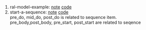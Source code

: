 1. ral-model-example: [note](https://vlsiverify.com/uvm/ral/ral-model-example) [code](./ral-model-example)
2. start-a-sequence: [note](https://vlsiverify.com/uvm/start-a-sequence) [code](./start-a-sequence)\
  pre_do, mid_do, post_do is related to sequence item.\
  pre_body,post_body, pre_start, post_start are related to seqence
